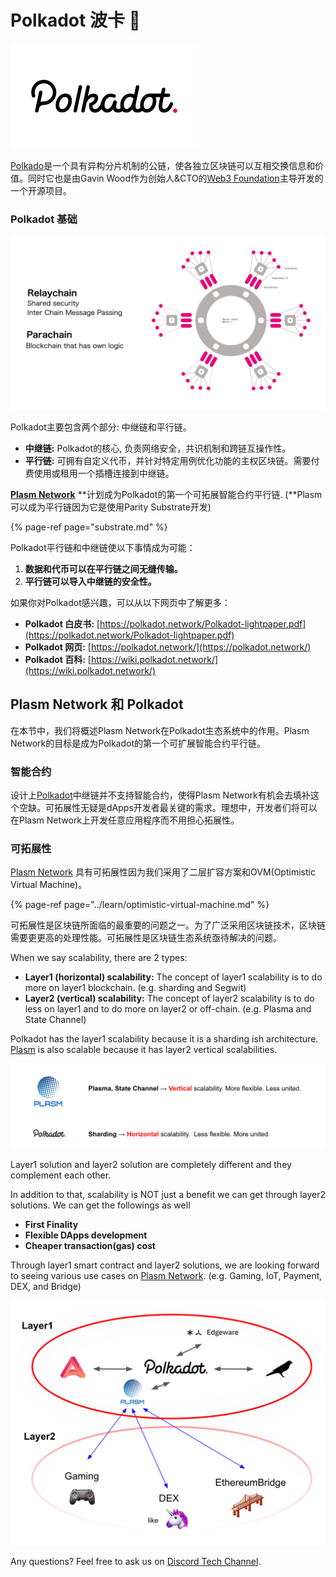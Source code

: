 # Polkadot 波卡 🔴

![](../.gitbook/assets/sukurnshotto-2020-06-07-221155png.png)

[Polkado](https://polkadot.network/)是一个具有异构分片机制的公链，使各独立区块链可以互相交换信息和价值。同时它也是由Gavin Wood作为创始人&CTO的[Web3 Foundation](https://web3.foundation/)主导开发的一个开源项目。

### Polkadot 基础

![](../.gitbook/assets/sukurnshotto-2020-06-07-230056png.png)

Polkadot主要包含两个部分: 中继链和平行链。

* **中继链:** Polkadot的核心, 负责网络安全，共识机制和跨链互操作性。
* **平行链:** 可拥有自定义代币，并针对特定用例优化功能的主权区块链。需要付费使用或租用一个插槽连接到中继链。

[**Plasm Network**](https://www.plasmnet.io/) **计划成为Polkadot的第一个可拓展智能合约平行链. \(**Plasm可以成为平行链因为它是使用Parity Substrate开发\)

{% page-ref page="substrate.md" %}

Polkadot平行链和中继链使以下事情成为可能：

1. **数据和代币可以在平行链之间无缝传输。**
2. **平行链可以导入中继链的安全性。**

如果你对Polkadot感兴趣，可以从以下网页中了解更多：

* **Polkadot 白皮书:** [https://polkadot.network/Polkadot-lightpaper.pdf](https://polkadot.network/Polkadot-lightpaper.pdf)
* **Polkadot 网页:** [https://polkadot.network/](https://polkadot.network/)
* **Polkadot 百科:** [https://wiki.polkadot.network/](https://wiki.polkadot.network/)

##  Plasm Network 和 Polkadot

在本节中，我们将概述Plasm Network在Polkadot生态系统中的作用。Plasm Network的目标是成为Polkadot的第一个可扩展智能合约平行链。

### 智能合约

设计上[Polkadot](https://polkadot.network/)中继链并不支持智能合约，使得Plasm Network有机会去填补这个空缺。可拓展性无疑是dApps开发者最关键的需求。理想中，开发者们将可以在Plasm Network上开发任意应用程序而不用担心拓展性。

### 可拓展性

[Plasm Network](https://www.plasmnet.io/) 具有可拓展性因为我们采用了二层扩容方案和OVM\(Optimistic Virtual Machine\)。

{% page-ref page="../learn/optimistic-virtual-machine.md" %}

可拓展性是区块链所面临的最重要的问题之一。为了广泛采用区块链技术，区块链需要更更高的处理性能。可拓展性是区块链生态系统亟待解决的问题。 

When we say scalability, there are 2 types: 

* **Layer1 \(horizontal\) scalability:** The concept of layer1 scalability is to do more on layer1 blockchain. \(e.g. sharding and Segwit\)
* **Layer2 \(vertical\) scalability:** The concept of layer2 scalability is to do less on layer1 and to do more on layer2 or off-chain.  \(e.g. Plasma and State Channel\)

Polkadot has the layer1 scalability because it is a sharding ish architecture. [Plasm](https://www.plasmnet.io/) is also scalable because it has layer2 vertical scalabilities. 

![](../.gitbook/assets/sukurnshotto-2020-06-07-234905png.png)

Layer1 solution and layer2 solution are completely different and they complement each other. 

In addition to that, scalability is NOT just a benefit we can get through layer2 solutions. We can get the followings as well

* **First Finality**
* **Flexible DApps development**
* **Cheaper transaction\(gas\) cost**

Through layer1 smart contract and layer2 solutions, we are looking forward to seeing various use cases on [Plasm Network](https://www.plasmnet.io/). \(e.g. Gaming, IoT, Payment, DEX, and Bridge\) 

![](../.gitbook/assets/sukurnshotto-2020-06-08-00739png.png)

Any questions? Feel free  to ask us on [Discord Tech Channel](https://discord.gg/Z3nC9U4).

